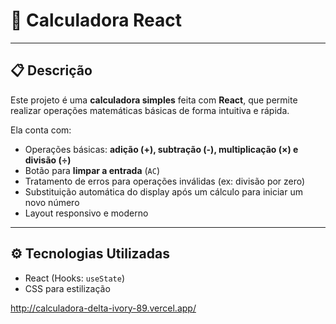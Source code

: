 # 🧮 Calculadora React

---

## 📋 Descrição

Este projeto é uma **calculadora simples** feita com **React**, que permite realizar operações matemáticas básicas de forma intuitiva e rápida.

Ela conta com:
- Operações básicas: **adição (+), subtração (-), multiplicação (×) e divisão (÷)**
- Botão para **limpar a entrada** (`AC`)
- Tratamento de erros para operações inválidas (ex: divisão por zero)
- Substituição automática do display após um cálculo para iniciar um novo número
- Layout responsivo e moderno

---

## ⚙️ Tecnologias Utilizadas

- React (Hooks: `useState`)
- CSS para estilização

http://calculadora-delta-ivory-89.vercel.app/

